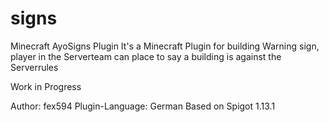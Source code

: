 # signs
Minecraft AyoSigns Plugin
It's a Minecraft Plugin for building Warning sign, player in the Serverteam can place to say a building is against the Serverrules

Work in Progress

Author: fex594
Plugin-Language: German
Based on Spigot 1.13.1
